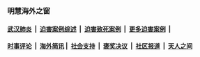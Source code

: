 
### 明慧海外之窗

####  [武汉肺炎](indexes/365.md?t=07132000) &nbsp;|&nbsp;  [迫害案例综述](indexes/328.md?t=07132000) &nbsp;|&nbsp; [迫害致死案例](indexes/277.md?t=07132000)  &nbsp;|&nbsp; [更多迫害案例](indexes/81.md?t=07132000)  &nbsp;|&nbsp; 
####  [时事评论](indexes/19.md?t=07132000) &nbsp;|&nbsp; [海外简讯](indexes/245.md?t=07132000)&nbsp;|&nbsp;  [社会支持](indexes/140.md?t=07132000) &nbsp;|&nbsp; [褒奖决议](indexes/282.md?t=07132000) &nbsp;|&nbsp; [社区报道](indexes/91.md?t=07132000)  &nbsp;|&nbsp; [天人之间](indexes/78.md?t=07132000) 

